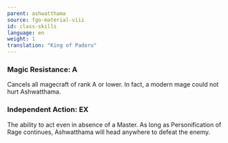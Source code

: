 ```yaml
---
parent: ashwatthama
source: fgo-material-viii
id: class-skills
language: en
weight: 1
translation: "King of Padoru"
---
```


### Magic Resistance: A

Cancels all magecraft of rank A or lower.
In fact, a modern mage could not hurt Ashwatthama.

### Independent Action: EX

The ability to act even in absence of a Master.
As long as Personification of Rage continues, Ashwatthama will head anywhere to defeat the enemy.
